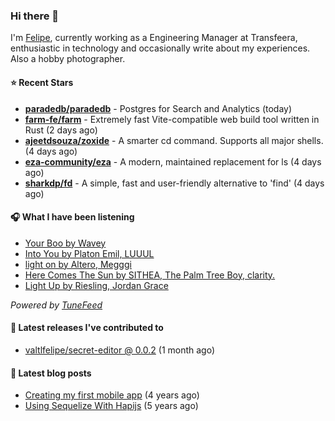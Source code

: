 ### Hi there 👋

I'm [Felipe](https://felipevm.com), currently working as a Engineering Manager at Transfeera, enthusiastic in technology and occasionally write about my experiences. Also a hobby photographer.

#### ⭐ Recent Stars
- **[paradedb/paradedb](https://github.com/paradedb/paradedb)** - Postgres for Search and Analytics (today)
- **[farm-fe/farm](https://github.com/farm-fe/farm)** - Extremely fast Vite-compatible web build tool written in Rust (2 days ago)
- **[ajeetdsouza/zoxide](https://github.com/ajeetdsouza/zoxide)** - A smarter cd command. Supports all major shells. (4 days ago)
- **[eza-community/eza](https://github.com/eza-community/eza)** - A modern, maintained replacement for ls (4 days ago)
- **[sharkdp/fd](https://github.com/sharkdp/fd)** - A simple, fast and user-friendly alternative to &#39;find&#39; (4 days ago)

#### 🎧 What I have been listening
- [Your Boo by Wavey](https://open.spotify.com/track/2fIOkiPWZHI5vSzKNwXLXl)
- [Into You by Platon Emil, LUUUL](https://open.spotify.com/track/7pBilAunNlGaObbzJtIOj0)
- [light on by Altero, Megggi](https://open.spotify.com/track/6L0ofQJUzCgcKGojFR4xl1)
- [Here Comes The Sun by SITHEA, The Palm Tree Boy, clarity.](https://open.spotify.com/track/08bxp2Z6aASsZHINQ5tanv)
- [Light Up by Riesling, Jordan Grace](https://open.spotify.com/track/3gMOvvmQCVwhdHZREkBSMn)

_Powered by [TuneFeed](https://tunefeed.app?ref=valtlfelipe-gh-profile)_ 

#### 🚀 Latest releases I've contributed to


- [valtlfelipe/secret-editor @ 0.0.2](https://github.com/valtlfelipe/secret-editor/releases/tag/0.0.2) (1 month ago)

#### 📄 Latest blog posts
- [Creating my first mobile app](https://felipevm.com/posts/creating-my-first-mobile-app/) (4 years ago)
- [Using Sequelize With Hapijs](https://felipevm.com/posts/using-sequelize-with-hapijs/) (5 years ago)
